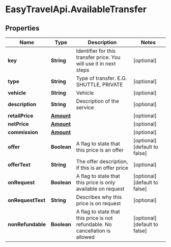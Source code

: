 # EasyTravelApi.AvailableTransfer

## Properties
Name | Type | Description | Notes
------------ | ------------- | ------------- | -------------
**key** | **String** | Identifier for this transfer price. You will use it in next steps | [optional] 
**type** | **String** | Type of transfer. E.G. SHUTTLE, PRIVATE | [optional] 
**vehicle** | **String** | Vehicle | [optional] 
**description** | **String** | Description of the service | [optional] 
**retailPrice** | [**Amount**](Amount.md) |  | [optional] 
**netPrice** | [**Amount**](Amount.md) |  | [optional] 
**commission** | [**Amount**](Amount.md) |  | [optional] 
**offer** | **Boolean** | A flag to state that this price is an offer | [optional] [default to false]
**offerText** | **String** | The offer description, if this is an offer price | [optional] 
**onRequest** | **Boolean** | A flag to state that this price is only available on request | [optional] [default to false]
**onRequestText** | **String** | Describes why this price is on request | [optional] 
**nonRefundable** | **Boolean** | A flag to state that this price is not refundable. No cancellation is allowed | [optional] [default to false]


